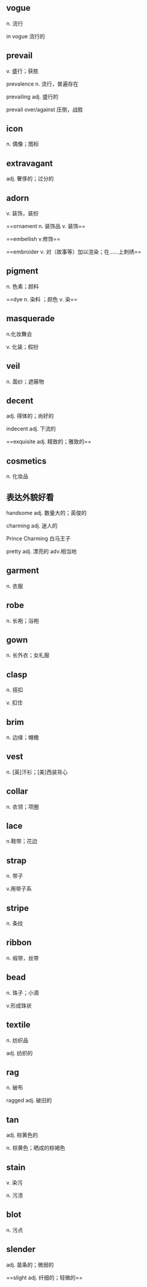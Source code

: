 ## vogue

n. 流行

in vogue 流行的



## prevail

v. 盛行；获胜

prevalence n. 流行，普遍存在

prevailing adj. 盛行的

prevail over/against 压倒，战胜



## icon

n. 偶像；图标



## extravagant

adj. 奢侈的；过分的



## adorn

v. 装饰，装扮

==ornament n. 装饰品 v. 装饰==

==embellish v.修饰==

==embroider v. 对（故事等）加以渲染；在……上刺绣==



## pigment

n. 色素；颜料

==dye n. 染料 ；颜色 v. 染==



## masquerade

n.化妆舞会

v. 化装；假扮



## veil

n. 面纱；遮蔽物



## decent

adj. 得体的；尚好的

indecent adj. 下流的

==exquisite adj. 精致的；雅致的==



## cosmetics

n. 化妆品



## 表达外貌好看

handsome adj. 数量大的；英俊的

charming adj. 迷人的

Prince Charming 白马王子

pretty adj. 漂亮的 adv.相当地



## garment

n. 衣服



## robe

n. 长袍；浴袍



## gown

n. 长外衣；女礼服



## clasp

n. 搭扣

v. 扣住



## brim

n. 边缘；帽檐



## vest

n. [英]汗衫；[美]西装背心



## collar

n. 衣领；项圈



## lace

n.鞋带；花边



## strap

n. 带子

v.用带子系



## stripe

n. 条纹



## ribbon

n. 缎带，丝带



## bead

n. 珠子；小滴

v.形成珠状



## textile

n. 纺织品

adj. 纺织的



## rag

n. 破布

ragged adj. 破旧的



## tan

adj. 棕黄色的

n. 棕黄色；晒成的棕褐色



## stain

v. 染污 

n. 污渍



## blot

n. 污点



## slender

adj. 苗条的；微弱的

==slight adj. 纤细的；轻微的==



